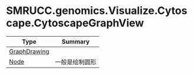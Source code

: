 ﻿
# SMRUCC.genomics.Visualize.Cytoscape.CytoscapeGraphView

|Type|Summary|
|----|-------|
|[GraphDrawing](./GraphDrawing.md)||
|[Node](./Node.md)|一般是绘制圆形|

